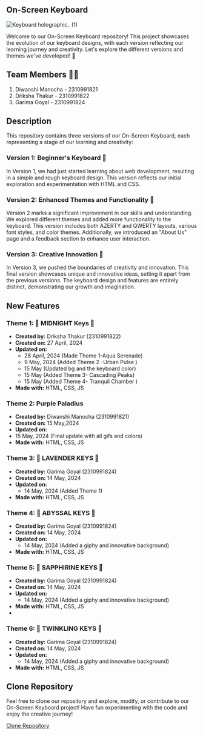 ## On-Screen Keyboard

![Keyboard holographic_ (1)](https://github.com/drikshathakur786/On-Screen-Keyboard/assets/156819619/88d8625a-1342-4c85-98cb-08d71ab3fa5e)

Welcome to our On-Screen Keyboard repository! This project showcases the evolution of our keyboard designs, with each version reflecting our learning journey and creativity. Let's explore the different versions and themes we've developed! 🚀

## Team Members 👩‍💻

1. Diwanshi Manocha - 2310991821
2. Driksha Thakur - 2310991822
3. Garima Goyal - 2310991824

## Description

This repository contains three versions of our On-Screen Keyboard, each representing a stage of our learning and creativity:

### Version 1: Beginner's Keyboard 🚧

In Version 1, we had just started learning about web development, resulting in a simple and rough keyboard design. This version reflects our initial exploration and experimentation with HTML and CSS.

### Version 2: Enhanced Themes and Functionality 🎨

Version 2 marks a significant improvement in our skills and understanding. We explored different themes and added more functionality to the keyboard. This version includes both AZERTY and QWERTY layouts, various font styles, and color themes. Additionally, we introduced an "About Us" page and a feedback section to enhance user interaction.

### Version 3: Creative Innovation 🌟

In Version 3, we pushed the boundaries of creativity and innovation. This final version showcases unique and innovative ideas, setting it apart from the previous versions. The keyboard design and features are entirely distinct, demonstrating our growth and imagination.

## New Features

### Theme 1: 🌙 MIDNIGHT Keys 🌌

- **Created by:** Driksha Thakur (2310991822)
- **Created on:** 27 April, 2024
- **Updated on:**
  - 28 April, 2024 (Made Theme 1-Aqua Serenade)
  - 9 May, 2024 (Added Theme 2 -Urban Pulse )
  - 15 May (Updated bg and the keyboard color)
  - 15 May (Added Theme 3- Cascading Peaks)
  - 15 May (Added Theme 4- Tranquil Chamber )
- **Made with:** HTML, CSS, JS

### Theme 2: Purple Paladius

- **Created by:** Diwanshi Manocha (2310991821)
- **Created on:** 15 May,2024
- **Updated on:**
- 15 May, 2024 (Final update with all gifs and colors)
- **Made with:** HTML, CSS, JS

### Theme 3: 🪻 LAVENDER KEYS 💜

- **Created by:** Garima Goyal (2310991824)
- **Created on:** 14 May, 2024
- **Updated on:**
  - 14 May, 2024 (Added Theme 1) 
- **Made with:** HTML, CSS, JS

### Theme 4: 🌊 ABYSSAL KEYS 🖤

- **Created by:** Garima Goyal (2310991824)
- **Created on:** 14 May, 2024
- **Updated on:**
  - 14 May, 2024 (Added a giphy and innovative background) 
- **Made with:** HTML, CSS, JS
  
### Theme 5: 💙 SAPPHIRINE KEYS 🌌

- **Created by:** Garima Goyal (2310991824)
- **Created on:** 14 May, 2024
- **Updated on:**
  - 14 May, 2024 (Added a giphy and innovative background) 
- **Made with:** HTML, CSS, JS
- 
### Theme 6: 🫧 TWINKLING KEYS 🌃

- **Created by:** Garima Goyal (2310991824)
- **Created on:** 14 May, 2024
- **Updated on:**
  - 14 May, 2024 (Added a giphy and innovative background) 
- **Made with:** HTML, CSS, JS
  
## Clone Repository

Feel free to clone our repository and explore, modify, or contribute to our On-Screen Keyboard project! Have fun experimenting with the code and enjoy the creative journey! 

[Clone Repository](https://github.com/drikshathakur786/On-Screen-Keyboard)
